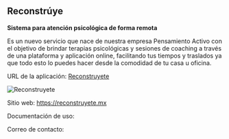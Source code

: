 ## Reconstrúye
**Sistema para atención psicológica de forma remota**

Es un nuevo servicio que nace de nuestra empresa Pensamiento Activo con el objetivo de brindar terapias psicológicas y sesiones de coaching a través de una plataforma y aplicación online, facilitando tus tiempos y traslados ya que todo esto lo puedes hacer desde la comodidad de tu casa u oficina.

URL de la aplicación: [Reconstruyete](https://app.reconstruyete.mx/)

![Reconstruyete](https://apps.ikonlab.mx/reconstruyete.jpg)

Sitio web: <https://reconstruyete.mx>

Documentación de uso: 

Correo de contacto: 
